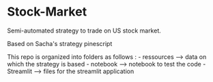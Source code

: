 # Stock-Market
Semi-automated strategy to trade on US stock market.

Based on Sacha's strategy pinescript

This repo is organized into folders as follows :
    - ressources --> data on which the strategy is based
    - notebook --> notebook to test the code
    - Streamlit --> files for the streamlit application
